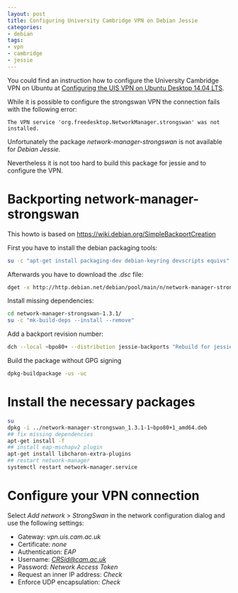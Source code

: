 ```yaml
---
layout: post
title: Configuring University Cambridge VPN on Debian Jessie
categories:
- debian
tags:
- vpn
- cambridge
- jessie
---
```


You could find an instruction how to configure the University Cambridge VPN on
Ubuntu at
[Configuring the UIS VPN on Ubuntu Desktop 14.04 LTS](http://www.ucs.cam.ac.uk/vpn/ubuntu14).

While it is possible to configure the strongswan VPN the connection fails with
the following error:

    The VPN service 'org.freedesktop.NetworkManager.strongswan' was not installed.

Unfortunately the package *network-manager-strongswan* is not available for
*Debian Jessie*.

Nevertheless it is not too hard to build this package for jessie and to
configure the VPN.

# Backporting network-manager-strongswan

This howto is based on https://wiki.debian.org/SimpleBackportCreation

First you have to install the debian packaging tools:

```bash
su -c "apt-get install packaging-dev debian-keyring devscripts equivs"
```

Afterwards you have to download the *.dsc* file:

```bash
dget -x http://http.debian.net/debian/pool/main/n/network-manager-strongswan/network-manager-strongswan_1.3.1-1.dsc
```

Install missing dependencies:

```bash
cd network-manager-strongswan-1.3.1/
su -c "mk-build-deps --install --remove"
```

Add a backport revision number:

```bash
dch --local ~bpo80+ --distribution jessie-backports "Rebuild for jessie-backports."
```

Build the package without GPG signing

```bash
dpkg-buildpackage -us -uc
```

# Install the necessary packages

```bash
su
dpkg -i ../network-manager-strongswan_1.3.1-1~bpo80+1_amd64.deb
## fix missing dependencies
apt-get install -f
## install eap-mschapv2 plugin
apt-get install libcharon-extra-plugins
## restart network-manager
systemctl restart network-manager.service
```

# Configure your VPN connection

Select *Add network* > *StrongSwan* in the network configuration dialog and use
the following settings:

- Gateway: *vpn.uis.cam.ac.uk*
- Certificate: *none*
- Authentication: *EAP*
- Username: *CRSid@cam.ac.uk*
- Password: *Network Access Token*
- Request an inner IP address: *Check*
- Enforce UDP encapsulation: *Check*

